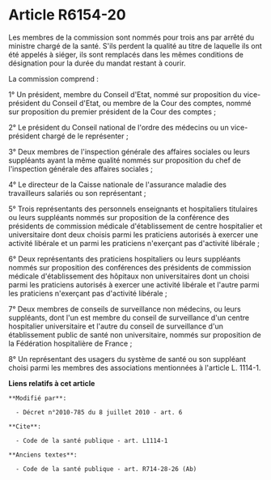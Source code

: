 # Article R6154-20

Les membres de la commission sont nommés pour trois ans par arrêté du ministre chargé de la santé. S'ils perdent la qualité
au titre de laquelle ils ont été appelés à siéger, ils sont remplacés dans les mêmes conditions de désignation pour la durée
du mandat restant à courir. 

La commission comprend : 

1° Un président, membre du Conseil d'Etat, nommé sur proposition du vice-président du Conseil d'Etat, ou membre de la Cour
des comptes, nommé sur proposition du premier président de la Cour des comptes ; 

2° Le président du Conseil national de l'ordre des médecins ou un vice-président chargé de le représenter ; 

3° Deux membres de l'inspection générale des affaires sociales ou leurs suppléants ayant la même qualité nommés sur
proposition du chef de l'inspection générale des affaires sociales ; 

4° Le directeur de la Caisse nationale de l'assurance maladie des travailleurs salariés ou son représentant ; 

5° Trois représentants des personnels enseignants et hospitaliers titulaires ou leurs suppléants nommés sur proposition de la
conférence des présidents de commission médicale d'établissement de centre hospitalier et universitaire dont deux choisis
parmi les praticiens autorisés à exercer une activité libérale et un parmi les praticiens n'exerçant pas d'activité
libérale ; 

6° Deux représentants des praticiens hospitaliers ou leurs suppléants nommés sur proposition des conférences des présidents
de commission médicale d'établissement des hôpitaux non universitaires dont un choisi parmi les praticiens autorisés à
exercer une activité libérale et l'autre parmi les praticiens n'exerçant pas d'activité libérale ; 

7° Deux membres de conseils de surveillance non médecins, ou leurs suppléants, dont l'un est membre du conseil de
surveillance d'un centre hospitalier universitaire et l'autre du conseil de surveillance d'un établissement public de santé
non universitaire, nommés sur proposition de la Fédération hospitalière de France ; 

8° Un représentant des usagers du système de santé ou son suppléant choisi parmi les membres des associations mentionnées à
l'article L. 1114-1.

**Liens relatifs à cet article**

	**Modifié par**:

	  - Décret n°2010-785 du 8 juillet 2010 - art. 6

	**Cite**:

	  - Code de la santé publique - art. L1114-1

	**Anciens textes**:

	  - Code de la santé publique - art. R714-28-26 (Ab)
